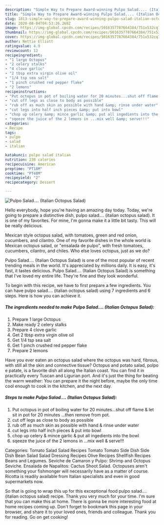 ```yaml
---
description: "Simple Way to Prepare Award-winning Pulpo Salad.... (Italian Octopus Salad)"
title: "Simple Way to Prepare Award-winning Pulpo Salad.... (Italian Octopus Salad)"
slug: 1813-simple-way-to-prepare-award-winning-pulpo-salad-italian-octopus-salad
date: 2020-08-04T04:53:26.268Z
image: https://img-global.cpcdn.com/recipes/5016357787664384/751x532cq70/pulpo-salad-italian-octopus-salad-recipe-main-photo.jpg
thumbnail: https://img-global.cpcdn.com/recipes/5016357787664384/751x532cq70/pulpo-salad-italian-octopus-salad-recipe-main-photo.jpg
cover: https://img-global.cpcdn.com/recipes/5016357787664384/751x532cq70/pulpo-salad-italian-octopus-salad-recipe-main-photo.jpg
author: Nettie Elliott
ratingvalue: 4.9
reviewcount: 12
recipeingredient:
- "1 large Octopus"
- "2 celery stalks"
- "4 clove garlic"
- "2 tbsp extra virgin olive oil"
- "1/4 tsp sea salt"
- "1 pinch crushed red pepper flake"
- "2 lemons"
recipeinstructions:
- "Put octopus in pot of boiling water for 20 minutes...shut off flame &amp; let sit in pot for 20 minutes ...then remove from pot."
- "cut off legs as close to body as possible"
- "rub off as much skin as possible with hand &amp; rinse under water"
- "cut legs into half inch pieces &amp; put into bowl"
- "chop up celery &amp; mince garlic &amp; put all ingedients into the bowl"
- "sqeeze the juice of the 2 lemons in ...mix well &amp; serve!!!"
categories:
- Recipe
tags:
- pulpo
- salad
- italian

katakunci: pulpo salad italian 
nutrition: 238 calories
recipecuisine: American
preptime: "PT18M"
cooktime: "PT48M"
recipeyield: "2"
recipecategory: Dessert

---
```



![Pulpo Salad.... (Italian Octopus Salad)](https://img-global.cpcdn.com/recipes/5016357787664384/751x532cq70/pulpo-salad-italian-octopus-salad-recipe-main-photo.jpg)

Hello everybody, hope you're having an amazing day today. Today, we're going to prepare a distinctive dish, pulpo salad.... (italian octopus salad). It is one of my favorites. For mine, I'm gonna make it a little bit tasty. This will be really delicious.

Mexican style octopus salad, with tomatoes, green and red onion, cucumbers, and cilantro. One of my favorite dishes in the whole world is Mexican octopus salad, or &#34;ensalada de pulpo&#34;, with fresh tomatoes, cucumbers, cilantro, and chiles. Who else loves octopus, just as we do?

Pulpo Salad.... (Italian Octopus Salad) is one of the most popular of recent trending meals in the world. It's appreciated by millions daily. It is easy, it's fast, it tastes delicious. Pulpo Salad.... (Italian Octopus Salad) is something that I've loved my entire life. They're fine and they look wonderful.


To begin with this recipe, we have to first prepare a few ingredients. You can have pulpo salad.... (italian octopus salad) using 7 ingredients and 6 steps. Here is how you can achieve it.

<!--inarticleads1-->

##### The ingredients needed to make Pulpo Salad.... (Italian Octopus Salad):

1. Prepare 1 large Octopus
1. Make ready 2 celery stalks
1. Prepare 4 clove garlic
1. Get 2 tbsp extra virgin olive oil
1. Get 1/4 tsp sea salt
1. Get 1 pinch crushed red pepper flake
1. Prepare 2 lemons


Have you ever eaten an octopus salad where the octopus was hard, fibrous, with still all the skin and connective tissue? Octopus and potato salad, polpo e patate, is a favorite dish all along the Italian coast. You can find it in practically every Tuscan and Ligurian port. And it&#39;s just the thing for beating the warm weather: You can prepare it the night before, maybe the only time cool enough to cook in the kitchen, and the next day. 

<!--inarticleads2-->

##### Steps to make Pulpo Salad.... (Italian Octopus Salad):

1. Put octopus in pot of boiling water for 20 minutes...shut off flame &amp; let sit in pot for 20 minutes ...then remove from pot.
1. cut off legs as close to body as possible
1. rub off as much skin as possible with hand &amp; rinse under water
1. cut legs into half inch pieces &amp; put into bowl
1. chop up celery &amp; mince garlic &amp; put all ingedients into the bowl
1. sqeeze the juice of the 2 lemons in ...mix well &amp; serve!!!


Categories: Tomato Salad Salad Recipes Tomato Tomato Side Dish Side Dish Bean Salad Salad Dressing Recipes Olive Recipes Shellfish Recipes Beans and Legumes. Seviche de Camaron y Pulpo: Shrimp and Octopus Seviche. Ensalada de Napalitos: Cactus Shoot Salad. Octopuses aren&#39;t something your fishmonger will necessarily have as a matter of course. Ricotta is readily available from Italian specialists and even in good supermarkets now. 

So that is going to wrap this up for this exceptional food pulpo salad.... (italian octopus salad) recipe. Thank you very much for your time. I'm sure that you can make this at home. There is gonna be more interesting food at home recipes coming up. Don't forget to bookmark this page in your browser, and share it to your loved ones, friends and colleague. Thank you for reading. Go on get cooking!
